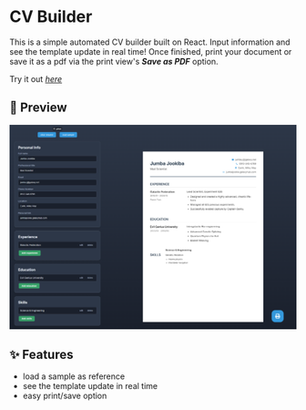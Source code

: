 # CV Builder


This is a simple automated CV builder built on React. Input information and see the template update in real time! Once finished, print your document or save it as a pdf via the print view's **_Save as PDF_** option. 

Try it out [_here_](https://cv-builder-createles.netlify.app/)


## 📸 Preview
![CV Builder Screenshot](./CV-Builder.png)


## ✨ Features
* load a sample as reference
* see the template update in real time
* easy print/save option
